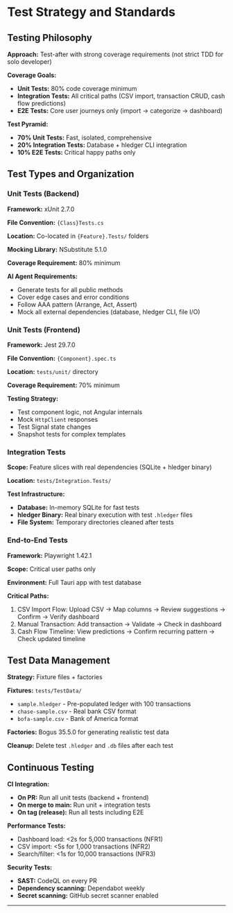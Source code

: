 # Test Strategy and Standards

## Testing Philosophy

**Approach:** Test-after with strong coverage requirements (not strict TDD for solo developer)

**Coverage Goals:**
- **Unit Tests:** 80% code coverage minimum
- **Integration Tests:** All critical paths (CSV import, transaction CRUD, cash flow predictions)
- **E2E Tests:** Core user journeys only (import → categorize → dashboard)

**Test Pyramid:**
- **70% Unit Tests:** Fast, isolated, comprehensive
- **20% Integration Tests:** Database + hledger CLI integration
- **10% E2E Tests:** Critical happy paths only

## Test Types and Organization

### Unit Tests (Backend)

**Framework:** xUnit 2.7.0

**File Convention:** `{Class}Tests.cs`

**Location:** Co-located in `{Feature}.Tests/` folders

**Mocking Library:** NSubstitute 5.1.0

**Coverage Requirement:** 80% minimum

**AI Agent Requirements:**
- Generate tests for all public methods
- Cover edge cases and error conditions
- Follow AAA pattern (Arrange, Act, Assert)
- Mock all external dependencies (database, hledger CLI, file I/O)

### Unit Tests (Frontend)

**Framework:** Jest 29.7.0

**File Convention:** `{Component}.spec.ts`

**Location:** `tests/unit/` directory

**Coverage Requirement:** 70% minimum

**Testing Strategy:**
- Test component logic, not Angular internals
- Mock `HttpClient` responses
- Test Signal state changes
- Snapshot tests for complex templates

### Integration Tests

**Scope:** Feature slices with real dependencies (SQLite + hledger binary)

**Location:** `tests/Integration.Tests/`

**Test Infrastructure:**
- **Database:** In-memory SQLite for fast tests
- **hledger Binary:** Real binary execution with test `.hledger` files
- **File System:** Temporary directories cleaned after tests

### End-to-End Tests

**Framework:** Playwright 1.42.1

**Scope:** Critical user paths only

**Environment:** Full Tauri app with test database

**Critical Paths:**
1. CSV Import Flow: Upload CSV → Map columns → Review suggestions → Confirm → Verify dashboard
2. Manual Transaction: Add transaction → Validate → Check in dashboard
3. Cash Flow Timeline: View predictions → Confirm recurring pattern → Check updated timeline

## Test Data Management

**Strategy:** Fixture files + factories

**Fixtures:** `tests/TestData/`
- `sample.hledger` - Pre-populated ledger with 100 transactions
- `chase-sample.csv` - Real bank CSV format
- `bofa-sample.csv` - Bank of America format

**Factories:** Bogus 35.5.0 for generating realistic test data

**Cleanup:** Delete test `.hledger` and `.db` files after each test

## Continuous Testing

**CI Integration:**
- **On PR:** Run all unit tests (backend + frontend)
- **On merge to main:** Run unit + integration tests
- **On tag (release):** Run all tests including E2E

**Performance Tests:**
- Dashboard load: <2s for 5,000 transactions (NFR1)
- CSV import: <5s for 1,000 transactions (NFR2)
- Search/filter: <1s for 10,000 transactions (NFR3)

**Security Tests:**
- **SAST:** CodeQL on every PR
- **Dependency scanning:** Dependabot weekly
- **Secret scanning:** GitHub secret scanner enabled

---
